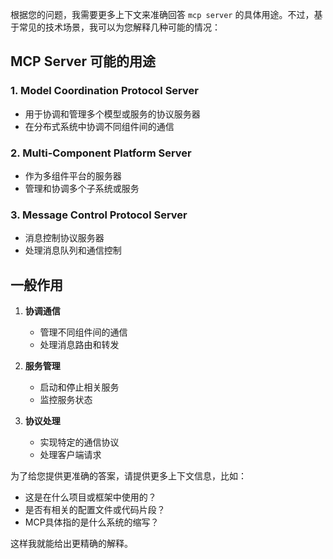 根据您的问题，我需要更多上下文来准确回答 `mcp server` 的具体用途。不过，基于常见的技术场景，我可以为您解释几种可能的情况：

## MCP Server 可能的用途

### 1. **Model Coordination Protocol Server**
- 用于协调和管理多个模型或服务的协议服务器
- 在分布式系统中协调不同组件间的通信

### 2. **Multi-Component Platform Server**
- 作为多组件平台的服务器
- 管理和协调多个子系统或服务

### 3. **Message Control Protocol Server**
- 消息控制协议服务器
- 处理消息队列和通信控制

## 一般作用

1. **协调通信**
   - 管理不同组件间的通信
   - 处理消息路由和转发

2. **服务管理**
   - 启动和停止相关服务
   - 监控服务状态

3. **协议处理**
   - 实现特定的通信协议
   - 处理客户端请求

为了给您提供更准确的答案，请提供更多上下文信息，比如：
- 这是在什么项目或框架中使用的？
- 是否有相关的配置文件或代码片段？
- MCP具体指的是什么系统的缩写？

这样我就能给出更精确的解释。